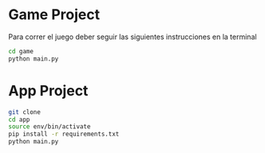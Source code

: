 # Game Project

Para correr el juego deber seguir las siguientes instrucciones en la terminal

```sh
cd game
python main.py
```

# App Project

```sh
git clone
cd app
source env/bin/activate
pip install -r requirements.txt
python main.py
```
